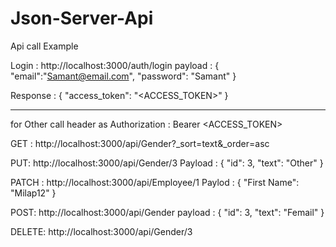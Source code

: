 # Json-Server-Api


Api call Example

Login : http://localhost:3000/auth/login
payload : {
	"email":"Samant@email.com",
	"password": "Samant"
}

Response : {
   "access_token": "<ACCESS_TOKEN>"
}

-----
for Other call header as
Authorization : Bearer <ACCESS_TOKEN>

GET : http://localhost:3000/api/Gender?_sort=text&_order=asc

PUT: http://localhost:3000/api/Gender/3 
Payload : {
    "id": 3,
    "text": "Other"
}

PATCH : http://localhost:3000/api/Employee/1
Paylod : {
	"First Name": "Milap12"
}

POST: http://localhost:3000/api/Gender 
payload : {
    "id": 3,
    "text": "Femail"
}

DELETE: http://localhost:3000/api/Gender/3






